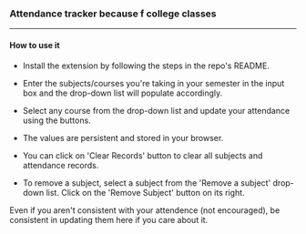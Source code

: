 ### Attendance tracker because f college classes 

---

#### How to use it

- Install the extension by following the steps in the repo's README.

- Enter the subjects/courses you're taking in your semester in the input box and the drop-down list will populate accordingly. 

- Select any course from the drop-down list and update your attendance using the buttons.

- The values are persistent and stored in your browser. 

- You can click on 'Clear Records' button to clear all subjects and attendance records. 

- To remove a subject, select a subject from the 'Remove a subject' drop-down list. Click on the 'Remove Subject' button on its right.

Even if you aren't consistent with your attendence (not encouraged), be consistent in updating them here if you care about it.